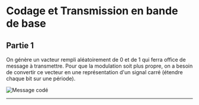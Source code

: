 # Codage et Transmission en bande de base

## Partie 1

On génère un vacteur rempli aléatoirement de 0 et de 1 qui ferra office de message à transmettre. Pour que la modulation soit plus propre, on a besoin de convertir ce vecteur en une représentation d'un signal carré (étendre chaque bit sur une période).

![Message codé](../images/info\%20codée.png)

---


